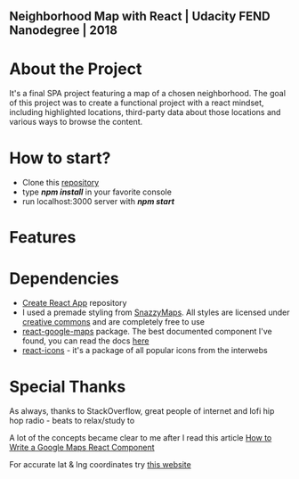 ## Neighborhood Map with React | Udacity FEND Nanodegree | 2018

# About the Project

It's a final SPA project featuring a map of a chosen neighborhood. The goal of this project was to create a functional project with a react mindset, including highlighted locations, third-party data about those locations and various ways to browse the content.

# How to start?

* Clone this [repository](https://github.com/soyaposeidon/FEND-Neighborhood-MapApp-React.git)
* type **_npm install_** in your favorite console
* run localhost:3000 server with **_npm start_**
# Features 


# Dependencies

* [Create React App](https://github.com/facebook/create-react-app) repository
* I used a premade styling from [SnazzyMaps](https://snazzymaps.com/style/47/nature). All styles are licensed under [creative commons](https://creativecommons.org/publicdomain/zero/1.0/) and are completely free to use
* [react-google-maps](https://github.com/tomchentw/react-google-maps) package. The best documented component I've found, you can read the docs [here](https://tomchentw.github.io/react-google-maps/)
* [react-icons](https://github.com/react-icons/react-icons) - it's a package of all popular icons from the interwebs

# Special Thanks

As always, thanks to StackOverflow, great people of internet and lofi hip hop radio - beats to relax/study to

A lot of the concepts became clear to me after I read this article [How to Write a Google Maps React Component](https://www.fullstackreact.com/articles/how-to-write-a-google-maps-react-component/)

For accurate lat & lng coordinates try [this website](https://www.gps-latitude-longitude.com)